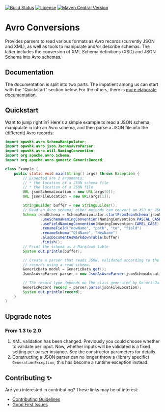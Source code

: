 [![Build Status](https://github.com/opwvhk/avro-conversions/workflows/Maven%20Build/badge.svg)](https://github.com/opwvhk/avro-conversions/actions/workflows/maven.yml)
[![License](https://img.shields.io/github/license/opwvhk/avro-conversions?color=brightgreen)](https://www.apache.org/licenses/LICENSE-2.0.html)
[![Maven Central Version](https://img.shields.io/maven-central/v/net.sf.opk/avro-conversions?color=brightgreen)](https://maven-badges.herokuapp.com/maven-central/net.sf.opk/avro-conversions)

Avro Conversions
================

Provides parsers to read various formats as Avro records (currently JSON and XML), as well as tools
to manipulate and/or describe schemas. The latter includes the conversion of XML Schema definitions
(XSD) and JSON Schema into Avro schemas.


Documentation
-------------

The documentation is split into two parts. The impatient among us can start with the "Quickstart"
section below. For the others, there is [more elaborate documentation](doc/index.md).


Quickstart
----------

Want to jump right in? Here's a simple example to read a JSON schema, manipulate in into an Avro
schema, and then parse a JSON file into the (different) Avro records:

```java
import opwvhk.avro.SchemaManipulator;
import opwvhk.avro.json.JsonAsAvroParser;
import opwvhk.avro.util.NamingConvention;
import org.apache.avro.Schema;
import org.apache.avro.generic.GenericRecord;

class Example {
	public static void main(String[] args) throws Exception {
		// Expected are 2 arguments:
		// * the location of a JSON schema file
		// * the location of a JSON file
		URL jsonSchemaLocation = new URL(args[0]);
		URL jsonFileLocation = new URL(args[1]);

		StringBuilder buffer = new StringBuilder();
		// Read an Avro schema; other methods can convert an XSD or JSON schema.
		Schema readSchema = SchemaManipulator.startFromJsonSchema(jsonSchemaLocation)
				.useSchemaNamingConvention(NamingConvention.PASCAL_CASE)
				.useFieldNamingConvention(NamingConvention.CAMEL_CASE)
				.renameField("newName", "path", "to", "field")
				.renameSchema("OldName", "NewName")
				.alsoDocumentAsMarkdownTable(buffer)
				.finish();
		// Print the schema as a Markdown table
		System.out.println(buffer);

		// Create a parser that reads JSON, validated according to the JSON schema, into Avro
		// records using a read schema.
		GenericData model = GenericData.get();
		JsonAsAvroParser parser = new JsonAsAvroParser(jsonSchemaLocation, readSchema, model);

		// The record type depends on the class generated by GenericData.get() (you can also use SpecificData or ReflectiveData).
		GenericRecord record = parser.parse(jsonFileLocation);
		System.out.println(record);
	}
}
```

Upgrade notes
-------------

### From 1.3 to 2.0

1. XML validation has been changed. Previously you could choose whether to validate per input. Now,
   whether inputs will be validated is a fixed setting per parser instance. See the constructor
   parameters for details.
2. Constructing a JSON parser can no longer throw a (library specific) `GenerationException`; this
   has become a runtime exception instead.

Contributing ✨
---------------

<!--
TODO: uncomment when there are multiple committers
A special thank you to all who contributed! All contributions are sincerely appreciated.

[![Contributors](https://contrib.rocks/image?repo=opwvhk/avro-conversions)](https://github.com/opwvhk/avro-conversions/graphs/contributors)
-->

Are you interested in contributing? These links may be of interest:

* [Contributing Guidelines](CONTRIBUTING.md)
* [Good First Issues](https://github.com/opwvhk/avro-conversions/issues?q=is%3Aopen+is%3Aissue+label%3A%22good+first+issue%22)
